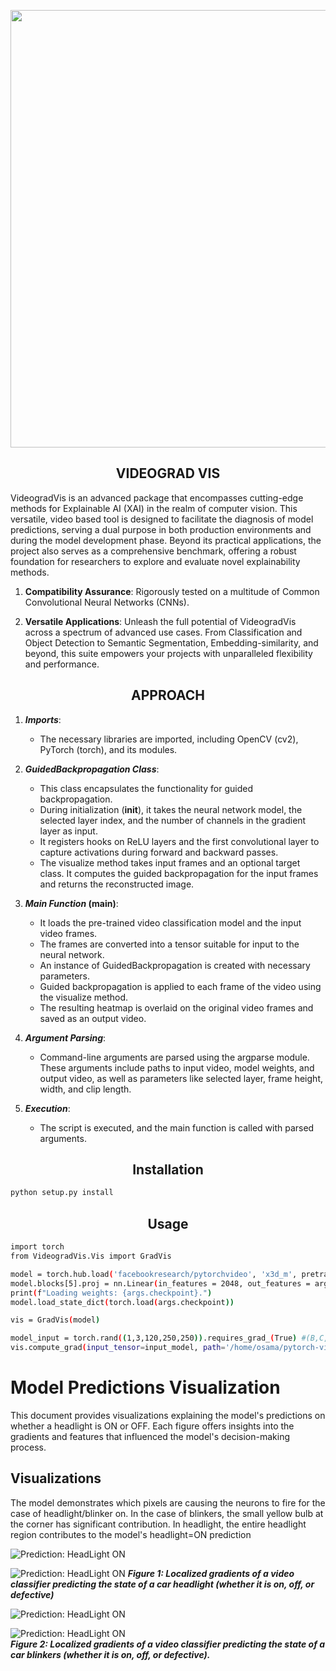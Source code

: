 <p align="center">
  <a href="https://ultralytics.com/">
  <img width="700" src="https://github.com/visionrd-ai/.github/assets/145563962/79a92550-c2e4-49f3-8229-bfe6545e54ea"></a>
</p>






## <div align="center">VIDEOGRAD VIS</div>

VideogradVis is an advanced package that encompasses cutting-edge methods for Explainable AI (XAI) in the realm of computer vision. This versatile, video based tool is designed to facilitate the diagnosis of model predictions, serving a dual purpose in both production environments and during the model development phase. Beyond its practical applications, the project also serves as a comprehensive benchmark, offering a robust foundation for researchers to explore and evaluate novel explainability methods.

1. **Compatibility Assurance**: Rigorously tested on a multitude of Common Convolutional Neural Networks (CNNs).

2. **Versatile Applications**: Unleash the full potential of VideogradVis across a spectrum of advanced use cases. From Classification and Object Detection to Semantic Segmentation, Embedding-similarity, and beyond, this suite empowers your projects with unparalleled flexibility and performance.

## <div align="center">APPROACH</div>
1. ***Imports***:
   - The necessary libraries are imported, including OpenCV (cv2), PyTorch (torch), and its modules.

3. ***GuidedBackpropagation Class***: 
   - This class encapsulates the functionality for guided backpropagation.
   - During initialization (__init__), it takes the neural network model, the selected layer index, and the number of channels in the gradient layer as input.
   - It registers hooks on ReLU layers and the first convolutional layer to capture activations during forward and backward passes.
   - The visualize method takes input frames and an optional target class. It computes the guided backpropagation for the input frames and returns the reconstructed image.

4. ***Main Function* (main)**:
   - It loads the pre-trained video classification model and the input video frames.
   - The frames are converted into a tensor suitable for input to the neural network.
   - An instance of GuidedBackpropagation is created with necessary parameters.
   - Guided backpropagation is applied to each frame of the video using the visualize method.
   - The resulting heatmap is overlaid on the original video frames and saved as an output video.

5. ***Argument Parsing***:
   - Command-line arguments are parsed using the argparse module. These arguments include paths to input video, model weights, and output video, as well as parameters like selected layer, frame height, width, and clip length.

6. ***Execution***:
   - The script is executed, and the main function is called with parsed arguments.
  

## <div align="center">Installation</div>
```bash
python setup.py install
```

## <div align="center">Usage</div>
```bash
import torch
from VideogradVis.Vis import GradVis

model = torch.hub.load('facebookresearch/pytorchvideo', 'x3d_m', pretrained=True)
model.blocks[5].proj = nn.Linear(in_features = 2048, out_features = args.classes, bias = True)
print(f"Loading weights: {args.checkpoint}.")
model.load_state_dict(torch.load(args.checkpoint))

vis = GradVis(model)

model_input = torch.rand((1,3,120,250,250)).requires_grad_(True) #(B,C,T,H,W)
vis.compute_grad(input_tensor=input_model, path='/home/osama/pytorch-video/output/')

```
# Model Predictions Visualization

This document provides visualizations explaining the model's predictions on whether a headlight is ON or OFF. Each figure offers insights into the gradients and features that influenced the model's decision-making process.

## Visualizations

The model demonstrates which pixels are causing the neurons to fire for the case of headlight/blinker on. In the case of blinkers, the small yellow bulb at the corner has significant contribution. In headlight, the entire headlight region contributes to the model's headlight=ON prediction

![Prediction: HeadLight ON](head_out1.gif)


![Prediction: HeadLight ON](head_out2.gif)
***Figure 1: Localized gradients of a video classifier predicting the state of a car headlight (whether it is on, off, or defective)***


![Prediction: HeadLight ON](test_out.gif)


![Prediction: HeadLight ON](test_out2.gif)  
***Figure 2: Localized gradients of a video classifier predicting the state of a car blinkers (whether it is on, off, or defective).***







